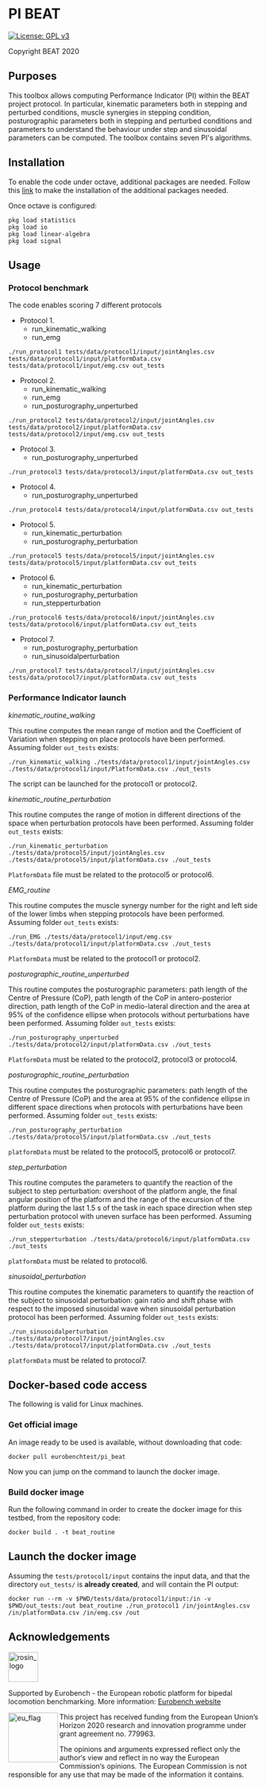 # PI BEAT

[![License: GPL v3](https://img.shields.io/badge/License-GPLv3-blue.svg)](https://www.gnu.org/licenses/gpl-3.0)

Copyright BEAT 2020

## Purposes

This toolbox allows computing Performance Indicator (PI) within the BEAT project protocol.
In particular, kinematic parameters both in stepping and perturbed conditions, muscle synergies in stepping condition, posturographic parameters both in stepping and perturbed conditions and parameters to understand the behaviour under step and sinusoidal parameters can be computed.
The toolbox contains seven PI's algorithms.

## Installation

To enable the code under octave, additional packages are needed.
Follow this [link](https://octave.org/doc/v4.2.1/Installing-and-Removing-Packages.html) to make the installation of the additional packages needed.

Once octave is configured:

```console
pkg load statistics
pkg load io
pkg load linear-algebra
pkg load signal
```

## Usage

### Protocol benchmark

The code enables scoring 7 different protocols

* Protocol 1.
  * run_kinematic_walking
  * run_emg

```shell
./run_protocol1 tests/data/protocol1/input/jointAngles.csv tests/data/protocol1/input/platformData.csv tests/data/protocol1/input/emg.csv out_tests
```

* Protocol 2.
  * run_kinematic_walking
  * run_emg
  * run_posturography_unperturbed

```shell
./run_protocol2 tests/data/protocol2/input/jointAngles.csv tests/data/protocol2/input/platformData.csv tests/data/protocol2/input/emg.csv out_tests
```

* Protocol 3.
  * run_posturography_unperturbed

```shell
./run_protocol3 tests/data/protocol3/input/platformData.csv out_tests
```

* Protocol 4.
  * run_posturography_unperturbed

```shell
./run_protocol4 tests/data/protocol4/input/platformData.csv out_tests
```

* Protocol 5.
  * run_kinematic_perturbation
  * run_posturography_perturbation

```shell
./run_protocol5 tests/data/protocol5/input/jointAngles.csv tests/data/protocol5/input/platformData.csv out_tests
```

* Protocol 6.
  * run_kinematic_perturbation
  * run_posturography_perturbation
  * run_stepperturbation

```shell
./run_protocol6 tests/data/protocol6/input/jointAngles.csv tests/data/protocol6/input/platformData.csv out_tests
```

* Protocol 7.
  * run_posturography_perturbation
  * run_sinusoidalperturbation

```shell
./run_protocol7 tests/data/protocol7/input/jointAngles.csv tests/data/protocol7/input/platformData.csv out_tests
```

### Performance Indicator launch

_kinematic_routine_walking_

This routine computes the mean range of motion and the Coefficient of Variation when stepping on place protocols have been performed.
Assuming folder `out_tests` exists:

```console
./run_kinematic_walking ./tests/data/protocol1/input/jointAngles.csv ./tests/data/protocol1/input/PlatformData.csv ./out_tests
```

The script can be launched for the protocol1 or protocol2.

_kinematic_routine_perturbation_

This routine computes the range of motion in different directions of the space when perturbation protocols have been performed.
Assuming folder `out_tests` exists:

```console
./run_kinematic_perturbation ./tests/data/protocol5/input/jointAngles.csv ./tests/data/protocol5/input/platformData.csv ./out_tests
```

`PlatformData` file must be related to the protocol5 or protocol6.

_EMG_routine_

This routine computes the muscle synergy number for the right and left side of the lower limbs when stepping protocols have been performed.
Assuming folder `out_tests` exists:

```console
./run_EMG ./tests/data/protocol1/input/emg.csv ./tests/data/protocol1/input/platformData.csv ./out_tests
```

`PlatformData` must be related to the protocol1 or protocol2.

_posturographic_routine_unperturbed_

This routine computes the posturographic parameters: path length of the Centre of Pressure (CoP), path length of the CoP in antero-posterior direction, path length of the CoP in medio-lateral direction and the area at 95% of the confidence ellipse when protocols without perturbations have been performed.
Assuming folder `out_tests` exists:

```console
./run_posturography_unperturbed ./tests/data/protocol2/input/platformData.csv ./out_tests
```

`PlatformData` must be related to the protocol2, protocol3 or protocol4.

_posturographic_routine_perturbation_

This routine computes the posturographic parameters: path length of the Centre of Pressure (CoP) and the area at 95% of the confidence ellipse in different space directions when protocols with perturbations have been performed.
Assuming folder `out_tests` exists:

```console
./run_posturography_perturbation ./tests/data/protocol5/input/platformData.csv ./out_tests
```

`platformData` must be related to the protocol5, protocol6 or protocol7.

_step_perturbation_

This routine computes the parameters to quantify the reaction of the subject to step perturbation: overshoot of the platform angle, the final angular position of the platform and the range of the excursion of the platform during the last 1.5 s of the task in each space direction when step perturbation protocol with uneven surface has been performed.
Assuming folder `out_tests` exists:

```console
./run_stepperturbation ./tests/data/protocol6/input/platformData.csv ./out_tests
```

`platformData` must be related to protocol6.

_sinusoidal_perturbation_

This routine computes the kinematic parameters to quantify the reaction of the subject to sinusoidal perturbation: gain ratio and shift phase with respect to the imposed sinusoidal wave when sinusoidal perturbation protocol has been performed.
Assuming folder `out_tests` exists:

```console
./run_sinusoidalperturbation ./tests/data/protocol7/input/jointAngles.csv ./tests/data/protocol7/input/platformData.csv ./out_tests
```

`platformData` must be related to protocol7.

## Docker-based code access

The following is valid for Linux machines.
### Get official image

An image ready to be used is available, without downloading that code:

```console
docker pull eurobenchtest/pi_beat
```

Now you can jump on the command to launch the docker image.

### Build docker image

Run the following command in order to create the docker image for this testbed, from the repository code:

```console
docker build . -t beat_routine
```

## Launch the docker image

Assuming the `tests/protocol1/input` contains the input data, and that the directory `out_tests/` is **already created**, and will contain the PI output:

```shell
docker run --rm -v $PWD/tests/data/protocol1/input:/in -v $PWD/out_tests:/out beat_routine ./run_protocol1 /in/jointAngles.csv /in/platformData.csv /in/emg.csv /out
```

## Acknowledgements

<a href="http://eurobench2020.eu">
  <img src="http://eurobench2020.eu/wp-content/uploads/2018/06/cropped-logoweb.png"
       alt="rosin_logo" height="60" >
</a>

Supported by Eurobench - the European robotic platform for bipedal locomotion benchmarking.
More information: [Eurobench website][eurobench_website]

<img src="http://eurobench2020.eu/wp-content/uploads/2018/02/euflag.png"
     alt="eu_flag" width="100" align="left" >

This project has received funding from the European Union’s Horizon 2020
research and innovation programme under grant agreement no. 779963.

The opinions and arguments expressed reflect only the author‘s view and
reflect in no way the European Commission‘s opinions.
The European Commission is not responsible for any use that may be made
of the information it contains.

[eurobench_logo]: http://eurobench2020.eu/wp-content/uploads/2018/06/cropped-logoweb.png
[eurobench_website]: http://eurobench2020.eu "Go to website"
